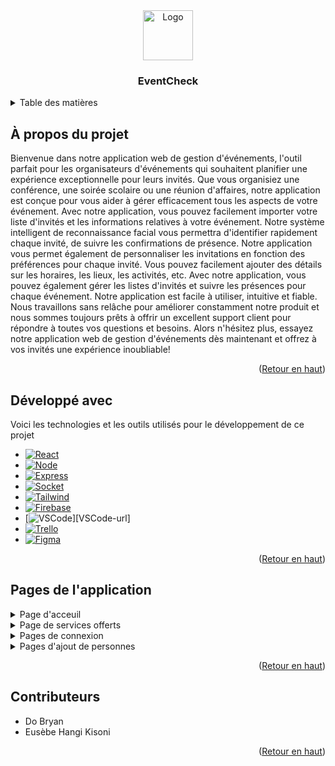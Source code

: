 <div align="center">
    <img src="https://github.com/DoBryanCS/EventCheck/assets/111463691/3be2b2c0-1b68-4e96-83c8-002c480f79a2" alt="Logo" width="80" height="80">
    <h3 align="center">EventCheck</h3>
</div>

<!-- TABLE OF CONTENTS -->
<details>
  <summary>Table des matières</summary>
  <ol>
    <li>
      <a href="#À-propos-du-projet">À propos du projet</a>
    </li>
    <li>
      <a href="#Développé-avec">Développé avec</a>
    </li>
    <li>
      <a href="#Pages-de-lapplication">Pages de l'application</a>
    </li>
    <li>
      <a href="#Contributeurs">Contributeurs</a>
    </li>
  </ol>
</details>

## À propos du projet

Bienvenue dans notre application web de gestion d'événements, l'outil parfait pour les organisateurs d'événements qui souhaitent planifier une expérience exceptionnelle pour leurs invités. Que vous organisiez une conférence, une soirée scolaire ou une réunion d'affaires, notre application est conçue pour vous aider à gérer efficacement tous les aspects de votre événement. Avec notre application, vous pouvez facilement importer votre liste d'invités et les informations relatives à votre événement. Notre système intelligent de reconnaissance facial vous permettra d'identifier rapidement chaque invité, de suivre les confirmations de présence. Notre application vous permet également de personnaliser les invitations en fonction des préférences pour chaque invité. Vous pouvez facilement ajouter des détails sur les horaires, les lieux, les activités, etc. Avec notre application, vous pouvez également gérer les listes d'invités et suivre les présences pour chaque événement. Notre application est facile à utiliser, intuitive et fiable. Nous travaillons sans relâche pour améliorer constamment notre produit et nous sommes toujours prêts à offrir un excellent support client pour répondre à toutes vos questions et besoins. Alors n'hésitez plus, essayez notre application web de gestion d'événements dès maintenant et offrez à vos invités une expérience inoubliable!

<p align="right">(<a href="#readme-top">Retour en haut</a>)</p>

## Développé avec

Voici les technologies et les outils utilisés pour le développement de ce projet

* [![React][React.js]][React-url]
* [![Node][Node.js]][Node-url]
* [![Express][Express.js]][Express-url]
* [![Socket][Socket.io]][Socket-url]
* [![Tailwind][Tailwind.css]][Tailwind-url]
* [![Firebase][Firebase]][Firebase-url]
* [![VSCode][VSCode]][VSCode-url]
* [![Trello][Trello]][Trello-url]
* [![Figma][Figma]][Figma-url]

<p align="right">(<a href="#readme-top">Retour en haut</a>)</p>

## Pages de l'application
  <details>
    <summary>Page d'acceuil</summary>
    <img src="https://github.com/DoBryanCS/EventCheck/assets/111463691/2b7229f4-41f8-407b-9eae-00d4c06b21b1" name="image-name">
  </details>
  <details>
    <summary>Page de services offerts</summary>
    <img src="https://github.com/DoBryanCS/EventCheck/assets/111463691/800e57ff-4a52-49a5-b4fc-7ebf6c1b9200" name="image-name">
    <img src="https://github.com/DoBryanCS/EventCheck/assets/111463691/450cdada-ab18-4f8a-bd35-3313fd86a94a" name="image-name">
  </details>
  <details>
    <summary>Pages de connexion</summary>
    <img src="https://github.com/DoBryanCS/EventCheck/assets/111463691/45baef64-fb71-4e73-98a0-e818eb6ae663" name="image-name>
    <img src="https://github.com/DoBryanCS/EventCheck/assets/111463691/eaab23bb-b990-43ff-b832-e5766ba888a1" name="image-name>
  </details>
  
  <details>
    <summary>Pages d'inscription</summary>
    <img src="https://github.com/DoBryanCS/EventCheck/assets/111463691/c4ea25f1-0bfa-4d3c-ae16-e124b74e5d96" name="image-name">
    <img src="https://github.com/DoBryanCS/EventCheck/assets/111463691/2fd1c3de-8050-4929-8270-5d598b967321" name="image-name>
  </details>
        
  <details>
    <summary>Pages d'ajout d'évènements</summary>
    <img src="https://github.com/DoBryanCS/EventCheck/assets/111463691/d3aa3f5b-a7b5-40d1-80ec-dfe5afae465c" name="image-name">
    <img src="https://github.com/DoBryanCS/EventCheck/assets/111463691/43f73c9c-21be-48fb-91fb-f3c03831e732" name="image-name">
    <img src="https://github.com/DoBryanCS/EventCheck/assets/111463691/bada4b36-f43f-475f-b578-65b141d7cc4d" name="image-name">
    <img src="https://github.com/DoBryanCS/EventCheck/assets/111463691/eb3ef9e0-7d10-4a98-937a-02a4c5d12dbb" name="image-name">
    <img src="https://github.com/DoBryanCS/EventCheck/assets/111463691/2f2b91a4-6979-442a-a366-2aa3b1ebc893" name="image-name">
  </details>
  <details>
    <summary>Pages d'ajout de personnes</summary>
    <img src="https://github.com/DoBryanCS/QuizChamps/assets/111463691/01e286c4-a2e8-4f6e-a839-3bbe213ca2d5" name="image-name">
    <img src="https://github.com/DoBryanCS/QuizChamps/assets/111463691/01e286c4-a2e8-4f6e-a839-3bbe213ca2d5" name="image-name">
  </details>

  <p align="right">(<a href="#readme-top">Retour en haut</a>)</p>

  ## Contributeurs

  * Do Bryan
  * Eusèbe Hangi Kisoni

  <p align="right">(<a href="#readme-top">Retour en haut</a>)</p>

<!-- MARKDOWN LINKS & IMAGES -->
<!-- https://www.markdownguide.org/basic-syntax/#reference-style-links -->
[React.js]: https://img.shields.io/badge/React-20232A?style=for-the-badge&logo=react&logoColor=61DAFB
[React-url]: https://reactjs.org/
[Node.js]: https://img.shields.io/badge/Node%20js-339933?style=for-the-badge&logo=nodedotjs&logoColor=white
[Node-url]: https://nodejs.org/
[Express.js]: https://img.shields.io/badge/Express%20js-000000?style=for-the-badge&logo=express&logoColor=white
[Express-url]: https://expressjs.com/fr/
[Socket.io]: https://img.shields.io/badge/Socket.io-010101?&style=for-the-badge&logo=Socket.io&logoColor=white
[Socket-url]: https://socket.io/
[Tailwind.css]: https://img.shields.io/badge/Tailwind_CSS-38B2AC?style=for-the-badge&logo=tailwind-css&logoColor=white
[Tailwind-url]: https://tailwindcss.com/
[Trello]: https://img.shields.io/badge/Trello-0052CC?style=for-the-badge&logo=trello&logoColor=white
[Trello-url]: https://trello.com/fr 
[Firebase]: https://img.shields.io/badge/firebase-ffca28?style=for-the-badge&logo=firebase&logoColor=black
[Firebase-url]: https://firebase.google.com/
[Figma]: https://img.shields.io/badge/Figma-F24E1E?style=for-the-badge&logo=figma&logoColor=white
[Figma-url]: https://www.figma.com/fr/
[VSCode]: https://img.shields.io/badge/VSCode-0078D4?style=for-the-badge&logo=visual%20studio%20code&logoColor=white
